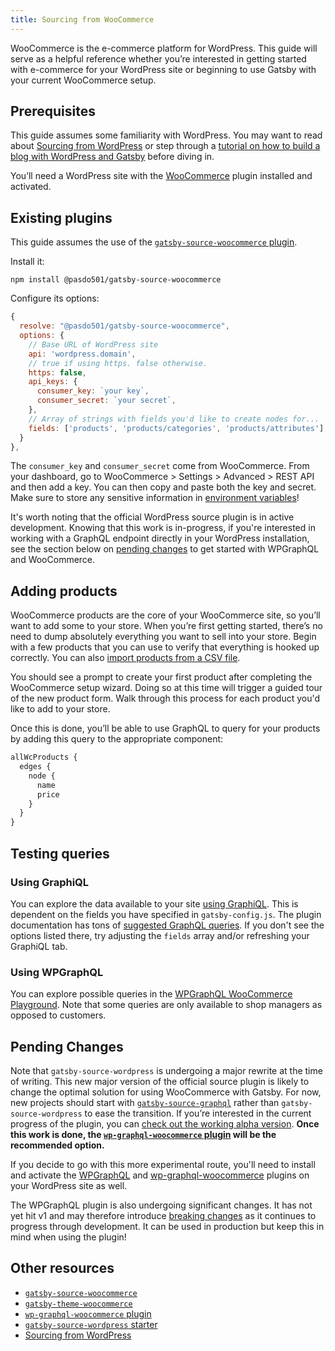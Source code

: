 ```yaml
---
title: Sourcing from WooCommerce
---
```


WooCommerce is the e-commerce platform for WordPress. This guide will serve as a helpful reference whether you’re interested in getting started with e-commerce for your WordPress site or beginning to use Gatsby with your current WooCommerce setup.

## Prerequisites

This guide assumes some familiarity with WordPress. You may want to read about [Sourcing from WordPress](/docs/how-to/sourcing-data/sourcing-from-wordpress/) or step through a [tutorial on how to build a blog with WordPress and Gatsby](/blog/2019-04-26-how-to-build-a-blog-with-wordpress-and-gatsby-part-1) before diving in.

You’ll need a WordPress site with the [WooCommerce](https://woocommerce.com/) plugin installed and activated.

## Existing plugins

This guide assumes the use of the [`gatsby-source-woocommerce` plugin](/plugins/@pasdo501/gatsby-source-woocommerce/).

Install it:

```shell
npm install @pasdo501/gatsby-source-woocommerce
```

Configure its options:

```js:title=gatsby-config.js
{
  resolve: "@pasdo501/gatsby-source-woocommerce",
  options: {
    // Base URL of WordPress site
    api: 'wordpress.domain',
    // true if using https. false otherwise.
    https: false,
    api_keys: {
      consumer_key: `your key`,
      consumer_secret: `your secret`,
    },
    // Array of strings with fields you'd like to create nodes for...
    fields: ['products', 'products/categories', 'products/attributes'],
  }
},
```

The `consumer_key` and `consumer_secret` come from WooCommerce. From your dashboard, go to WooCommerce > Settings > Advanced > REST API and then add a key. You can then copy and paste both the key and secret. Make sure to store any sensitive information in [environment variables](/docs/how-to/local-development/environment-variables/)!

It's worth noting that the official WordPress source plugin is in active development. Knowing that this work is in-progress, if you're interested in working with a GraphQL endpoint directly in your WordPress installation, see the section below on [pending changes](#pending-changes) to get started with WPGraphQL and WooCommerce.

## Adding products

WooCommerce products are the core of your WooCommerce site, so you’ll want to add some to your store. When you’re first getting started, there’s no need to dump absolutely everything you want to sell into your store. Begin with a few products that you can use to verify that everything is hooked up correctly. You can also [import products from a CSV file](https://docs.woocommerce.com/document/product-csv-importer-exporter/).

You should see a prompt to create your first product after completing the WooCommerce setup wizard. Doing so at this time will trigger a guided tour of the new product form. Walk through this process for each product you'd like to add to your store.

Once this is done, you’ll be able to use GraphQL to query for your products by adding this query to the appropriate component:

```graphql
allWcProducts {
  edges {
    node {
      name
      price
    }
  }
}
```

## Testing queries

### Using GraphiQL

You can explore the data available to your site [using GraphiQL](/docs/how-to/querying-data/running-queries-with-graphiql/). This is dependent on the fields you have specified in `gatsby-config.js`. The plugin documentation has tons of [suggested GraphQL queries](/plugins/@pasdo501/gatsby-source-woocommerce/#some-graphql-query-examples). If you don't see the options listed there, try adjusting the `fields` array and/or refreshing your GraphiQL tab.

### Using WPGraphQL

You can explore possible queries in the [WPGraphQL WooCommerce Playground](https://docs.wpgraphql.com/extensions/wpgraphql-woocommerce/#playground). Note that some queries are only available to shop managers as opposed to customers.

## Pending Changes

Note that `gatsby-source-wordpress` is undergoing a major rewrite at the time of writing. This new major version of the official source plugin is likely to change the optimal solution for using WooCommerce with Gatsby. For now, new projects should start with [`gatsby-source-graphql`](/plugins/gatsby-source-graphql/) rather than `gatsby-source-wordpress` to ease the transition. If you’re interested in the current progress of the plugin, you can [check out the working alpha version](https://github.com/gatsbyjs/gatsby/issues/19292#issuecomment-587946239). **Once this work is done, the [`wp-graphql-woocommerce` plugin](https://github.com/wp-graphql/wp-graphql-woocommerce) will be the recommended option.**

If you decide to go with this more experimental route, you'll need to install and activate the [WPGraphQL](https://www.wpgraphql.com/) and [wp-graphql-woocommerce](https://github.com/wp-graphql/wp-graphql-woocommerce) plugins on your WordPress site as well.

The WPGraphQL plugin is also undergoing significant changes. It has not yet hit v1 and may therefore introduce [breaking changes](https://docs.wpgraphql.com/getting-started/install-and-activate/#breaking-change-notice) as it continues to progress through development. It can be used in production but keep this in mind when using the plugin!

## Other resources

- [`gatsby-source-woocommerce`](/plugins/@pasdo501/gatsby-source-woocommerce/)
- [`gatsby-theme-woocommerce`](/plugins/@ccerda0520/gatsby-theme-woocommerce/)
- [`wp-graphql-woocommerce` plugin](https://github.com/wp-graphql/wp-graphql-woocommerce)
- [`gatsby-source-wordpress` starter](https://github.com/gatsbyjs/gatsby-starter-wordpress-blog)
- [Sourcing from WordPress](/docs/how-to/sourcing-data/sourcing-from-wordpress/)
